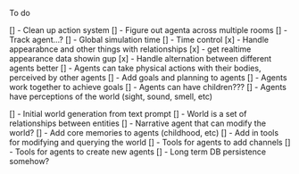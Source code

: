 To do

[] - Clean up action system
[] - Figure out agenta across multiple rooms
[] - Track agent...?
[] - Global simulation time
[] - Time control
[x] - Handle appearabnce and other things with relationships
[x] - get realtime appearance data showin gup
[x] - Handle alternation between different agents better
[] - Agents can take physical actions with their bodies, perceived by other agents
[] - Add goals and planning to agents
[] - Agents work together to achieve goals
[] - Agents can have children???
[] - Agents have perceptions of the world (sight, sound, smell, etc)

[] - Initial world generation from text prompt
[] - World is a set of relationships between entities
[] - Narrative agent that can modify the world?
[] - Add core memories to agents (childhood, etc)
[] - Add in tools for modifying and querying the world
[] - Tools for agents to add channels
[] - Tools for agents to create new agents
[] - Long term DB persistence somehow?
